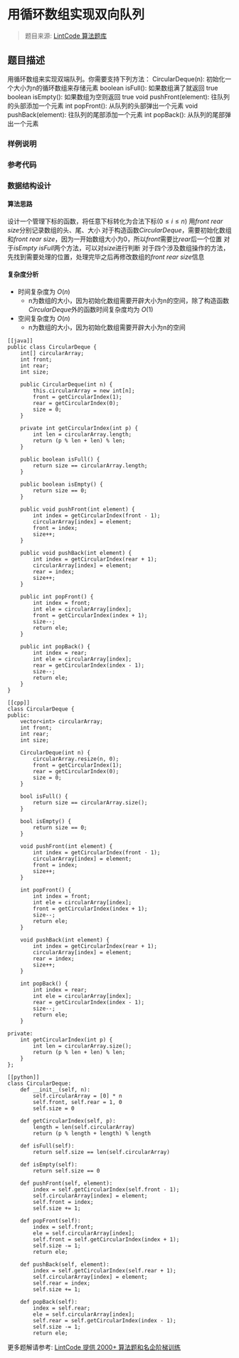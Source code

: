 # 用循环数组实现双向队列
 > 题目来源: [LintCode 算法题库](https://www.lintcode.com/problem/implement-deque-by-circulant-array/?utm_source=sc-github-wzz)
 ## 题目描述
 用循环数组来实现双端队列。你需要支持下列方法：
CircularDeque(n): 初始化一个大小为n的循环数组来存储元素
boolean isFull(): 如果数组满了就返回 true
boolean isEmpty(): 如果数组为空则返回 true
void pushFront(element): 往队列的头部添加一个元素
int popFront(): 从队列的头部弹出一个元素
void pushBack(element): 往队列的尾部添加一个元素
int popBack(): 从队列的尾部弹出一个元素
 ### 样例说明
 
 ### 参考代码
 ### 数据结构设计
#### 算法思路
设计一个管理下标的函数，将任意下标转化为合法下标$(0 \leq i \le n)$
用$front$ $rear$ $size$分别记录数组的头、尾、大小
对于构造函数$CircularDeque$，需要初始化数组和$front$ $rear$ $size$，因为一开始数组大小为$0$，所以$front$需要比$rear$后一个位置
对于$isEmpty$ $isFull$两个方法，可以对$size$进行判断
对于四个涉及数组操作的方法，先找到需要处理的位置，处理完毕之后再修改数组的$front$ $rear$ $size$信息

#### 复杂度分析
- 时间复杂度为 $O(n)$
    - n为数组的大小，因为初始化数组需要开辟大小为n的空间，除了构造函数$CircularDeque$外的函数时间复杂度均为 $O(1)$
- 空间复杂度为 $O(n)$
    - n为数组的大小，因为初始化数组需要开辟大小为n的空间

```
[[java]]
public class CircularDeque {    
    int[] circularArray;
    int front;
    int rear;
    int size;
    
    public CircularDeque(int n) {
        this.circularArray = new int[n];
        front = getCircularIndex(1);
        rear = getCircularIndex(0);
        size = 0;
    }
    
    private int getCircularIndex(int p) {
        int len = circularArray.length;
        return (p % len + len) % len;
    }
    
    public boolean isFull() {
        return size == circularArray.length;
    }

    public boolean isEmpty() {
        return size == 0;
    }

    public void pushFront(int element) {
        int index = getCircularIndex(front - 1);
        circularArray[index] = element;
        front = index;
        size++;
    }
     
    public void pushBack(int element) {
        int index = getCircularIndex(rear + 1);
        circularArray[index] = element;
        rear = index;
        size++;
    }

    public int popFront() {
        int index = front;
        int ele = circularArray[index];
        front = getCircularIndex(index + 1);
        size--;
        return ele;
    }
    
    public int popBack() {
        int index = rear;
        int ele = circularArray[index];
        rear = getCircularIndex(index - 1);
        size--;
        return ele;
    }
}

[[cpp]]
class CircularDeque {
public:
    vector<int> circularArray;
    int front;
    int rear;
    int size;
    
    CircularDeque(int n) {
        circularArray.resize(n, 0);
        front = getCircularIndex(1);
        rear = getCircularIndex(0);
        size = 0;
    }
    
    bool isFull() {
        return size == circularArray.size();
    }

    bool isEmpty() {
        return size == 0;
    }

    void pushFront(int element) {
        int index = getCircularIndex(front - 1);
        circularArray[index] = element;
        front = index;
        size++;
    }

    int popFront() {
        int index = front;
        int ele = circularArray[index];
        front = getCircularIndex(index + 1);
        size--;
        return ele;
    }

    void pushBack(int element) {
        int index = getCircularIndex(rear + 1);
        circularArray[index] = element;
        rear = index;
        size++;
    }

    int popBack() {
        int index = rear;
        int ele = circularArray[index];
        rear = getCircularIndex(index - 1);
        size--;
        return ele;
    }
    
private:
    int getCircularIndex(int p) {
        int len = circularArray.size();
        return (p % len + len) % len;
    }
};

[[python]]
class CircularDeque:
    def __init__(self, n):
        self.circularArray = [0] * n
        self.front, self.rear = 1, 0
        self.size = 0
    
    def getCircularIndex(self, p):
        length = len(self.circularArray)
        return (p % length + length) % length
    
    def isFull(self):
        return self.size == len(self.circularArray)

    def isEmpty(self):
        return self.size == 0

    def pushFront(self, element):
        index = self.getCircularIndex(self.front - 1);
        self.circularArray[index] = element;
        self.front = index;
        self.size += 1;
        
    def popFront(self):
        index = self.front;
        ele = self.circularArray[index];
        self.front = self.getCircularIndex(index + 1);
        self.size -= 1;
        return ele;
        
    def pushBack(self, element):
        index = self.getCircularIndex(self.rear + 1);
        self.circularArray[index] = element;
        self.rear = index;
        self.size += 1;

    def popBack(self):
        index = self.rear;
        ele = self.circularArray[index];
        self.rear = self.getCircularIndex(index - 1);
        self.size -= 1;
        return ele;

```
 更多题解请参考: [LintCode 提供 2000+ 算法题和名企阶梯训练](https://www.lintcode.com/problem/?utm_source=sc-github-wzz)